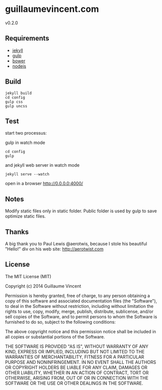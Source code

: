 guillaumevincent.com
====================

v0.2.0

Requirements
------------
* [jekyll](http://jekyllrb.com/)
* [gulp](http://gulpjs.com/)
* [bower](http://bower.io/)
* [nodejs](http://nodejs.org/)


Build
-----

    jekyll build
    cd config
    gulp css
    gulp uncss

Test
----
start two processus:

gulp in watch mode

    cd config
    gulp

and jekyll web server in watch mode

    jekyll serve --watch

open in a browser http://0.0.0.0:4000/

Notes
-----

Modify static files only in static folder. Public folder is used by gulp to save optimize static files.

Thanks
------
A big thank you to Paul Lewis ‏@aerotwis, because I stole his beautiful "Hello!" div on his web site: http://aerotwist.com


License
-------
The MIT License (MIT)

Copyright (c) 2014 Guillaume Vincent

Permission is hereby granted, free of charge, to any person obtaining a copy
of this software and associated documentation files (the "Software"), to deal
in the Software without restriction, including without limitation the rights
to use, copy, modify, merge, publish, distribute, sublicense, and/or sell
copies of the Software, and to permit persons to whom the Software is
furnished to do so, subject to the following conditions:

The above copyright notice and this permission notice shall be included in all
copies or substantial portions of the Software.

THE SOFTWARE IS PROVIDED "AS IS", WITHOUT WARRANTY OF ANY KIND, EXPRESS OR
IMPLIED, INCLUDING BUT NOT LIMITED TO THE WARRANTIES OF MERCHANTABILITY,
FITNESS FOR A PARTICULAR PURPOSE AND NONINFRINGEMENT. IN NO EVENT SHALL THE
AUTHORS OR COPYRIGHT HOLDERS BE LIABLE FOR ANY CLAIM, DAMAGES OR OTHER
LIABILITY, WHETHER IN AN ACTION OF CONTRACT, TORT OR OTHERWISE, ARISING FROM,
OUT OF OR IN CONNECTION WITH THE SOFTWARE OR THE USE OR OTHER DEALINGS IN THE
SOFTWARE.